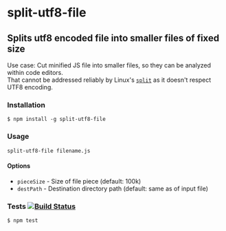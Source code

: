 # split-utf8-file

## Splits utf8 encoded file into smaller files of fixed size

Use case: Cut minified JS file into smaller files, so they can be analyzed within code editors.  
That cannot be addressed reliably by Linux's [`split`](http://linux.die.net/man/1/split) as it
doesn't respect UTF8 encoding.

### Installation

	$ npm install -g split-utf8-file

### Usage

	split-utf8-file filename.js

#### Options

- `pieceSize` - Size of file piece (default: 100k)
- `destPath` - Destination directory path (default: same as of input file)

### Tests [![Build Status](https://travis-ci.org/medikoo/split-utf8-file.png)](https://travis-ci.org/medikoo/split-utf8-file)

	$ npm test
